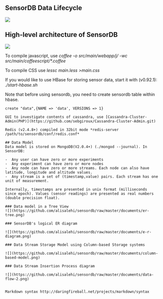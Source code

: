 ## SensorDB Data Lifecycle
![](https://github.com/alisalehi/sensordb/raw/master/documents/data-lifecycle.png)

## High-level architecture of SensorDB
![](https://github.com/alisalehi/sensordb/raw/master/documents/big-picture.png)

To compile javascript, use _coffee -o src/main/webapp/j/ -wc src/main/coffeescript/*.coffee_

To compile CSS use *lessc main.less >main.css*

If you would like to use HBase for storing sensor data, start it with (v0.92.1):  *./start-hbase.sh*

Note that before using sensordb, you need to create sensordb table within hbase.

```./bin/hbase shell
create "data",{NAME => 'data', VERSIONS => 1}

GUI to investigate contents of cassandra, use [Cassandra-Cluster-Admin(PHP)](https://github.com/sebgiroux/Cassandra-Cluster-Admin.git)

Redis (v2.4.8+) compiled in 32bit mode *redis-server /path/to/sensordb/conf/redis.conf*

## Data Model
Data model is stored on MongoDB(V2.0.4+) (./mongod --journal). In SensorDB:

-  Any user can have zero or more experiments
-  Any experiment can have zero or more nodes
-  Any node can have zero or more streams. Each node can also have latitude, longitude and altitude values.
-  Any stream is a set of (timestamp,value) pairs. Each stream has one unit of measurement.

Internally, timestamps are presented in unix format (milliseconds since epoch). Values (sensor readings) are presented as real numbers (double precision float).

### Data model in a Tree View
![](https://github.com/alisalehi/sensordb/raw/master/documents/er-tree.png)

### SensorDB's logical ER diagram

![](https://github.com/alisalehi/sensordb/raw/master/documents/e-r-diagram.png)

### Data Stream Storage Model using Column-based Storage systems

![](https://github.com/alisalehi/sensordb/raw/master/documents/column-based-model.png)

### Data Stream Insertion Process diagram

![](https://github.com/alisalehi/sensordb/raw/master/documents/data-flow-2.png)


Markdown syntax http://daringfireball.net/projects/markdown/syntax


